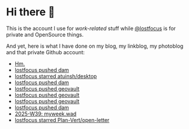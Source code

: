 # Hi there 👋

This is the account I use for _work-related_ stuff while [@lostfocus](https://github.com/lostfocus) is for private 
and OpenSource things.

And yet, here is what I have done on my blog, my linkblog, my photoblog and that private Github account:

<!-- POST-LIST:START -->
- [Hm.](https://lostfocus.de/2025/10/01/235166/)
- [lostfocus pushed dam](https://github.com/lostfocus/dam/compare/e8d5b78b71...77c2c5af84)
- [lostfocus starred atuinsh/desktop](https://github.com/atuinsh/desktop)
- [lostfocus pushed dam](https://github.com/lostfocus/dam/compare/d0828c0c06...e8d5b78b71)
- [lostfocus pushed geovault](https://github.com/lostfocus/geovault/compare/4ba4eda8dd...f5075a7269)
- [lostfocus pushed geovault](https://github.com/lostfocus/geovault/compare/15c11bbfc1...4ba4eda8dd)
- [lostfocus pushed geovault](https://github.com/lostfocus/geovault/compare/9c4de69099...15c11bbfc1)
- [lostfocus pushed dam](https://github.com/lostfocus/dam/compare/b0ab3792d4...d0828c0c06)
- [2025-W39: myweek.wad](https://lostfocus.de/2025/09/28/2025-w39-myweek-wad/)
- [lostfocus starred Plan-Vert/open-letter](https://github.com/Plan-Vert/open-letter)
<!-- POST-LIST:END -->